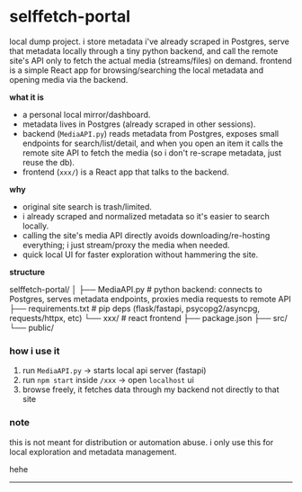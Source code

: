 # selffetch-portal

local dump project. i store metadata i've already scraped in Postgres, serve that metadata locally through a tiny python backend, and call the remote site's API only to fetch the actual media (streams/files) on demand. frontend is a simple React app for browsing/searching the local metadata and opening media via the backend.

**what it is**
- a personal local mirror/dashboard.
- metadata lives in Postgres (already scraped in other sessions).
- backend (`MediaAPI.py`) reads metadata from Postgres, exposes small endpoints for search/list/detail, and when you open an item it calls the remote site API to fetch the media (so i don't re-scrape metadata, just reuse the db).
- frontend (`xxx/`) is a React app that talks to the backend.

**why**
- original site search is trash/limited.
- i already scraped and normalized metadata so it's easier to search locally.
- calling the site's media API directly avoids downloading/re-hosting everything; i just stream/proxy the media when needed.
- quick local UI for faster exploration without hammering the site.

**structure**

selffetch-portal/
│
├── MediaAPI.py # python backend: connects to Postgres, serves metadata endpoints, proxies media requests to remote API
├── requirements.txt # pip deps (flask/fastapi, psycopg2/asyncpg, requests/httpx, etc)
└── xxx/ # react frontend
├── package.json
├── src/
└── public/


### how i use it
1. run `MediaAPI.py` → starts local api server (fastapi)
2. run `npm start` inside `/xxx` → open `localhost` ui
3. browse freely, it fetches data through my backend not directly to that site

### note
this is not meant for distribution or automation abuse.
i only use this for local exploration and metadata management.

hehe

---
